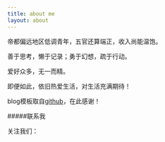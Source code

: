 ```yaml
---
title: about me
layout: about
---
```


帝都偏远地区低调青年，五官还算端正，收入尚能温饱。

善于思考，懒于记录；勇于幻想，疏于行动。

爱好众多，无一而精。

即便如此，依旧热爱生活，对生活充满期待！

blog模板取自[github](https://github.com/hhuai)，在此感谢！

#####联系我
<body>
  <!-- JiaThis Button BEGIN -->
    <div class="jiathis_style_32x32">
	<span class="jiathis_txt">关注我们：</span>
	<a class="jiathis_follow_tsina" rel="http://weibo.com/sjcnh"></a>
	<a class="jiathis_follow_weixin" rel="http://www.jiathis.com/resource/default/images/weixin_code.jpg"></a>
    </div>
    <script type="text/javascript" src="http://v3.jiathis.com/code/jia.js?uid=1975843" charset="utf-8"></script>
   <!-- JiaThis Button END -->
</body>